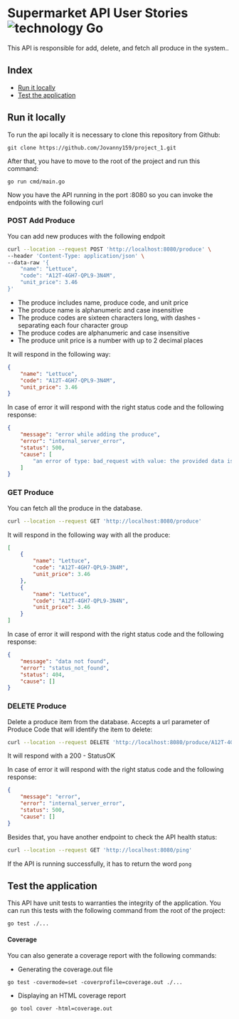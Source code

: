 # Supermarket API User Stories ![technology Go](https://img.shields.io/badge/technology-go-blue.svg)

This API is responsible for add, delete, and fetch all produce in the system..

## Index
- [Run it locally](#run-it-locally)
- [Test the application](#test-the-application)

## Run it locally
To run the api locally it is necessary to clone this repository from Github:
````
git clone https://github.com/Jovanny159/project_1.git
````

After that, you have to move to the root of the project and run this command:
````
go run cmd/main.go
````

Now you have the API running in the port :8080 so you can invoke the endpoints with the following curl

### POST Add Produce
You can add new produces with the following endpoit

````bash
curl --location --request POST 'http://localhost:8080/produce' \
--header 'Content-Type: application/json' \
--data-raw '{
    "name": "Lettuce",
    "code": "A12T-4GH7-QPL9-3N4M",
    "unit_price": 3.46
}'
`````

- The produce includes name, produce code, and unit price
- The produce name is alphanumeric and case insensitive
- The produce codes are sixteen characters long, with dashes - separating each four character group
- The produce codes are alphanumeric and case insensitive
- The produce unit price is a number with up to 2 decimal places

It will respond in the following way:
````JSON
{
    "name": "Lettuce",
    "code": "A12T-4GH7-QPL9-3N4M",
    "unit_price": 3.46
}
````

In case of error it will respond with the right status code and the following response:
````JSON
{
    "message": "error while adding the produce",
    "error": "internal_server_error",
    "status": 500,
    "cause": [
        "an error of type: bad_request with value: the provided data is invalid and cause: []"
    ]
}
````

### GET Produce
You can fetch all the produce in the database. 

````bash
curl --location --request GET 'http://localhost:8080/produce'
`````

It will respond in the following way with all the produce:
````JSON
[
    {
        "name": "Lettuce",
        "code": "A12T-4GH7-QPL9-3N4M",
        "unit_price": 3.46
    },
    {
        "name": "Lettuce",
        "code": "A12T-4GH7-QPL9-3N4N",
        "unit_price": 3.46
    }
]
````

In case of error it will respond with the right status code and the following response:
````JSON
{
    "message": "data not found",
    "error": "status_not_found",
    "status": 404,
    "cause": []
}
````

### DELETE Produce
Delete a produce item from the database. Accepts a url parameter of Produce Code that will identify the item to delete:

````bash
curl --location --request DELETE 'http://localhost:8080/produce/A12T-4GH7-QPL9-3N4M'
`````

It will respond with a 200 - StatusOK

In case of error it will respond with the right status code and the following response:
````JSON
{
    "message": "error",
    "error": "internal_server_error",
    "status": 500,
    "cause": []
}
````

Besides that, you have another endpoint to check the API health status:
````bash
curl --location --request GET 'http://localhost:8080/ping'
````

If the API is running successfully, it has to return the word ```pong``` 

## Test the application
This API have unit tests to warranties the integrity of the application.
You can run this tests with the following command from the root of the project:
````
go test ./...
````

#### Coverage
You can also generate a coverage report with the following commands:
- Generating the coverage.out file
````
go test -covermode=set -coverprofile=coverage.out ./...
````
- Displaying an HTML coverage report
 
````
 go tool cover -html=coverage.out
````
